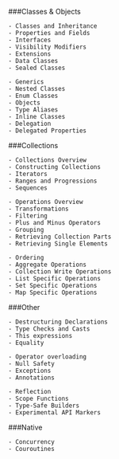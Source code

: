###Classes & Objects

	- Classes and Inheritance
	- Properties and Fields
	- Interfaces
	- Visibility Modifiers
	- Extensions
	- Data Classes
	- Sealed Classes
	
	- Generics
	- Nested Classes
	- Enum Classes
	- Objects
	- Type Aliases
	- Inline Classes
	- Delegation
	- Delegated Properties 

###Collections

	- Collections Overview
	- Constructing Collections
	- Iterators
	- Ranges and Progressions
	- Sequences

	- Operations Overview
	- Transformations
	- Filtering
	- Plus and Minus Operators
	- Grouping
	- Retrieving Collection Parts
	- Retrieving Single Elements

	- Ordering
	- Aggregate Operations
	- Collection Write Operations
	- List Specific Operations
	- Set Specific Operations
	- Map Specific Operations 


###Other

	- Destructuring Declarations
	- Type Checks and Casts
	- This expressions
	- Equality
	
	- Operator overloading
	- Null Safety
	- Exceptions
	- Annotations
	
	- Reflection
	- Scope Functions
	- Type-Safe Builders
	- Experimental API Markers 

###Native

	- Concurrency
	- Couroutines


